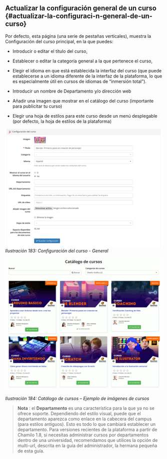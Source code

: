 ## Actualizar la configuración general de un curso {#actualizar-la-configuraci-n-general-de-un-curso}

Por defecto, esta página (una serie de pestañas verticales), muestra la Configuración del curso principal, en la que puedes:

*   Introducir o editar el título del curso,

*   Establecer o editar la categoría general a la que pertenece el curso,

*   Elegir el idioma en que está establecida la interfaz del curso (que puede establecerse a un idioma diferente de la interfaz de la plataforma, lo que es especialmente útil en cursos de idiomas de “inmersión total”).

*   Introducir un nombre de Departamento y/o dirección web

*   Añadir una imagen que mostrar en el catálogo del curso (importante para publicitar tu curso)

*   Elegir una hoja de estilos para este curso desde un menú desplegable (por defecto, la hoja de estilos de la plataforma)

![](../assets/images241.png)*Ilustración 183: Configuración del curso - General*

![](../assets/images242.png)

*Ilustración 184: Catálogo de cursos – Ejemplo de imágenes de cursos*

> **Nota** : el **Departamento** es una característica para la que ya no se ofrece soporte. Dependiendo del estilo visual, puede que el departamento aparezca como enlace en la cabecera del campus (para estilos antiguos). Esto es todo lo que cambiará establecer un departamento. Para versiones recientes de la plataforma a partir de Chamilo 1.8, si necesitas administrar cursos por departamentos dentro de una universidad, recomendamos que utilices la opción de multi-url, descrita en la guía del administrador, la hermana pequeña de esta guía.